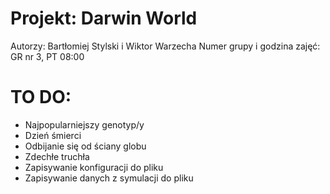 # Projekt: Darwin World

Autorzy: Bartłomiej Stylski i Wiktor Warzecha
Numer grupy i godzina zajęć: GR nr 3, PT 08:00

# TO DO:
* Najpopularniejszy genotyp/y
* Dzień śmierci
* Odbijanie się od ściany globu
* Zdechłe truchła
* Zapisywanie konfiguracji do pliku
* Zapisywanie danych z symulacji do pliku
